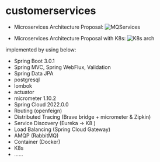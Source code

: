 # customerservices

- Microservices Architecture Proposal:
![MQServices](https://user-images.githubusercontent.com/11742710/209483141-06d54d9f-ab68-4c3d-a522-ed2dc93f881e.png)

- Microservices Architecture Proposal with K8s:
![K8s arch](https://user-images.githubusercontent.com/11742710/211629049-b5addd66-094f-4ba2-8290-2d011cb78ca7.png)


implemented by using below:

- Spring Boot 3.0.1
- Spring MVC, Spring WebFlux, Validation
- Spring Data JPA
- postgresql
- lombok
- actuator
- micrometer 1.10.2
- Spring Cloud 2022.0.0
- Routing (openfeign)
- Distributed Tracing (Brave bridge + micrometer & Zipkin)
- Service Discovery (Eureka -> K8 )
- Load Balancing (Spring Cloud Gateway)
- AMQP (RabbitMQ)
- Container (Docker)
- K8s
- ......
